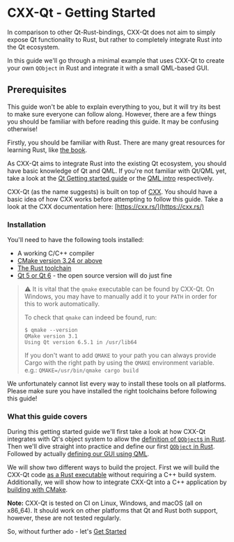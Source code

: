<!--
SPDX-FileCopyrightText: 2022 Klarälvdalens Datakonsult AB, a KDAB Group company <info@kdab.com>
SPDX-FileContributor: Leon Matthes <leon.matthes@kdab.com>

SPDX-License-Identifier: MIT OR Apache-2.0
-->

# CXX-Qt - Getting Started

In comparison to other Qt-Rust-bindings, CXX-Qt does not aim to simply expose Qt functionality to Rust, but rather to completely integrate Rust into the Qt ecosystem.

In this guide we'll go through a minimal example that uses CXX-Qt to create your own `QObject` in Rust and integrate it with a small QML-based GUI.

## Prerequisites

This guide won't be able to explain everything to you, but it will try its best to make sure everyone can follow along.
However, there are a few things you should be familiar with before reading this guide.
It may be confusing otherwise!

Firstly, you should be familiar with Rust. There are many great resources for learning Rust, like [the book](https://doc.rust-lang.org/book/).

As CXX-Qt aims to integrate Rust into the existing Qt ecosystem, you should have basic knowledge of Qt and QML.
If you're not familiar with Qt/QML yet, take a look at the [Qt Getting started guide](https://doc.qt.io/qt-6/gettingstarted.html) or the [QML intro](https://doc.qt.io/qt-6/qmlapplications.html) respectively.

CXX-Qt (as the name suggests) is built on top of [CXX](https://cxx.rs).
You should have a basic idea of how CXX works before attempting to follow this guide.
Take a look at the CXX documentation here: [https://cxx.rs/](https://cxx.rs/)

### Installation

You'll need to have the following tools installed:

- A working C/C++ compiler
- [CMake version 3.24 or above](https://cmake.org/)
- [The Rust toolchain](https://rustup.rs/)
- [Qt 5 or Qt 6](https://www.qt.io/download-open-source) - the open source version will do just fine

> ⚠️ It is vital that the `qmake` executable can be found by CXX-Qt.
> On Windows, you may have to manually add it to your `PATH` in order for this to work automatically.
>
> To check that `qmake` can indeed be found, run:
>
> ```shell
> $ qmake --version
> QMake version 3.1
> Using Qt version 6.5.1 in /usr/lib64
> ```
>
> If you don't want to add `QMAKE` to your path you can always provide Cargo with the right path by
> using the `QMAKE` environment variable.\
> e.g.: `QMAKE=/usr/bin/qmake cargo build`

We unfortunately cannot list every way to install these tools on all platforms.
Please make sure you have installed the right toolchains before following this guide!

### What this guide covers

During this getting started guide we'll first take a look at how CXX-Qt integrates with Qt's object system to allow the [definition of `QObject`s in Rust](./1-qobjects-in-rust.md).
Then we'll dive straight into practice and define our first [`QObject` in Rust](./2-our-first-cxx-qt-module.md).
Followed by actually [defining our GUI using QML](./3-qml-gui.md).

We will show two different ways to build the project.
First we will build the CXX-Qt code [as a Rust executable](./4-cargo-executable.md) without requiring a C++ build system.
Additionally, we will show how to integrate CXX-Qt into a C++ application by [building with CMake](./5-cmake-integration.md).

**Note:** CXX-Qt is tested on CI on Linux, Windows, and macOS (all on x86_64). It should work on other platforms that Qt and Rust both support, however, these are not tested regularly.

So, without further ado - let's [Get Started](./1-qobjects-in-rust.md)

